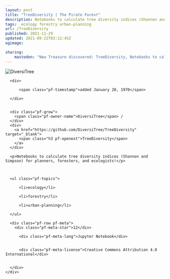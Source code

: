 ```yaml
---
layout: post
title: "TreeDiversity | The Pirate Forest"
description: Notebooks to calculate tree diversity indices (Shannon and Simpson) for planners, foresters, and ecologists!
tags:  ecology forestry urban-planning
url: /TreeDiversity
published: 2021-11-29
updated: 2021-09-22T03:12:45Z
ogimage: 

sharing:
    mastodon: "New Treasure discovered: TreeDiversity, Notebooks to calculate tree diversity indices (Shannon and Simpson) for planners, foresters, and ecologists!"
---
```


<div class="pf-night-sky-spacer">
    <div id="pf-night-sky" data-stars="12" data-owner="DiversiTree" data-repo="TreeDiversity">
        <div id="pf-open-dialog" class="pf-meta-star pf-star-todo"></div>
        <dialog id="pf-star-dialog">
            Star this Repository to putt a smile on the Developers face.
            <div class="pf-row">
                <div class="pf-grow"></div>
                <div><a class="pf-unterlines" href="https://github.com/DiversiTree/TreeDiversity" target="_blank">VISIT REPOSITORY</a></div>
            </div>
        </dialog>
    </div>
    
</div>

<div class="pf-ship-list">
    <div class="pf-row pf-pirate pf-small-column" data-pirate-id="FK-MPIUBrO15iHKt0frCl">
    <div>
      <!--<a href="https://github.com/DiversiTree" target="blank">-->
        <div class="pf-pirate-avatar">
          <div class="pf-cross pf-clickable"  onclick="collect('FK-MPIUBrO15iHKt0frCl'); return false;"></div>
          <img src="https://avatars.githubusercontent.com/u/78367048?v=4" title="DiversiTree" alt="DiversiTree"/>
      </div>
      <!--</a>
      <div class="pf-pirate-actions">
        <a class="pf-treasure-add"  title="save in my treasure chest" onclick="collect('FK-MPIUBrO15iHKt0frCl'); return false;" href="#">
          <img src="./assets/coin.svg" alt="treasure"/>
        </a>
        <a class="pf-treasure-remove" onclick="throwAway('FK-MPIUBrO15iHKt0frCl'); return false;">remove</a>
      </div>-->
    </div>
    <div class="pf-ship">

      <div>
        
          <span class="pf-timestamp">added January 20, 1970</span>
        
      </div>
      
      
      <div class="pf-grow">
        <span class="pf-owner-name">DiversiTree</span> / 
      </div>
      <div>
        <a href="https://github.com/DiversiTree/TreeDiversity" target="_blank">
          <span class="h3 pf-openext">TreeDiversity</span>
        </a>
      </div>

      <p>Notebooks to calculate tree diversity indices (Shannon and Simpson) for planners, foresters, and ecologists!</p>

      

      <ul class="pf-topics">
        
          <li>ecology</li>
        
          <li>forestry</li>
        
          <li>urban-planning</li>
        
      </ul>

      <div class="pf-row pf-meta">
        <div class="pf-meta-star">12</div>
        
          <div class="pf-meta-lang">Jupyter Notebook</div>
        
        
          <div class="pf-meta-license">Creative Commons Attribution 4.0 International</div>
        
        
      </div>
    </div>
  </div>
</div>